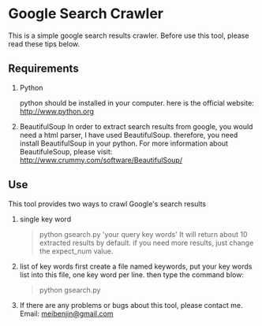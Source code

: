 Google Search Crawler
======================

This is a simple google search results crawler. Before use this tool, please read these tips below.

Requirements
----------------------
1. Python
    
    python should be installed in your computer. here is the official website: http://www.python.org
2. BeautifulSoup
    In order to extract search results from google, you would need a html parser, I have used BeautifulSoup. therefore, you need install BeautifulSoup in your python. For more information about BeautifuleSoup, please visit: http://www.crummy.com/software/BeautifulSoup/

Use
----------------------
This tool provides two ways to crawl Google's search results
1. single key word
    >python gsearch.py 'your query key words'
    It will return about 10 extracted results by default. if you need more results, just change the expect_num value.
2. list of key words
    first create a file named keywords, put your key words list into this file, one key word per line. then type the command blow:
    >python gsearch.py

3. If there are any problems or bugs about this tool, please contact me.
        Email: meibenjin@gmail.com 

